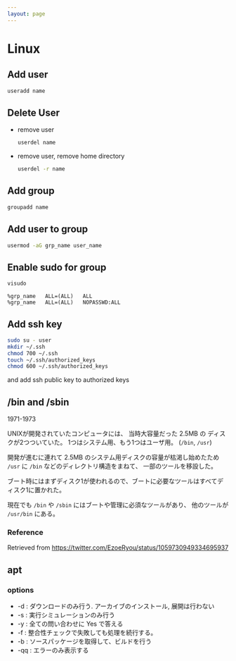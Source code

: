 ```yaml
---
layout: page
---
```


# Linux

## Add user

```sh
useradd name
```

## Delete User

* remove user

    ```sh
    userdel name
    ```

* remove user, remove home directory

    ```sh
    userdel -r name
    ```

## Add group

```sh
groupadd name
```

## Add user to group

```sh
usermod -aG grp_name user_name
```

## Enable sudo for group

```sh
visudo
```

```
%grp_name   ALL=(ALL)   ALL
%grp_name   ALL=(ALL)   NOPASSWD:ALL
```

## Add ssh key

```sh
sudo su - user
mkdir ~/.ssh
chmod 700 ~/.ssh
touch ~/.ssh/authorized_keys
chmod 600 ~/.ssh/authorized_keys
```

and add ssh public key to authorized keys

## /bin and /sbin

1971-1973

UNIXが開発されていたコンピュータには、 当時大容量だった 2.5MB の ディスクが2つついていた。
1つはシステム用、もう1つはユーザ用。 (`/bin`, `/usr`)

開発が進むに連れて 2.5MB のシステム用ディスクの容量が枯渇し始めたため
`/usr` に `/bin` などのディレクトリ構造をまねて、 一部のツールを移設した。

ブート時にはまずディスク1が使われるので、ブートに必要なツールはすべてディスク1に置かれた。

現在でも `/bin` や `/sbin` にはブートや管理に必須なツールがあり、 他のツールが `/usr/bin` にある。

### Reference

Retrieved from https://twitter.com/EzoeRyou/status/1059730949334695937

## apt

### options

* -d : ダウンロードのみ行う. アーカイブのインストール, 展開は行わない
* -s : 実行シミュレーションのみ行う
* -y : 全ての問い合わせに Yes で答える
* -f : 整合性チェックで失敗しても処理を続行する。
* -b : ソースパッケージを取得して、ビルドを行う
* -qq : エラーのみ表示する
